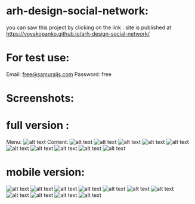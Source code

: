 # arh-design-social-network:
you can saw this project by clicking on the link : site is published at https://vovakopanko.github.io/arh-design-social-network/

# For test use:
Email: free@samuraijs.com
Password: free

# Screenshots:
# full version :
Menu:
![alt text](screenshots/1.PNG)
Content:
![alt text](screenshots/2.PNG)
![alt text](screenshots/3.PNG)
![alt text](screenshots/5.PNG)
![alt text](screenshots/6.PNG)
![alt text](screenshots/7.PNG)
![alt text](screenshots/8.PNG)
![alt text](screenshots/9.PNG)
![alt text](screenshots/10.PNG)
![alt text](screenshots/11.PNG)
![alt text](screenshots/12.PNG)

# mobile version:
![alt text](screenshots/mob1.jpg)
![alt text](screenshots/mob2.jpg)
![alt text](screenshots/mob3.jpg)
![alt text](screenshots/mob11.jpg)
![alt text](screenshots/mob4.jpg)
![alt text](screenshots/mob5.jpg)
![alt text](screenshots/mob6.jpg)
![alt text](screenshots/mob7.jpg)
![alt text](screenshots/mob8.jpg)
![alt text](screenshots/mob9.jpg)
![alt text](screenshots/mob10.jpg)

